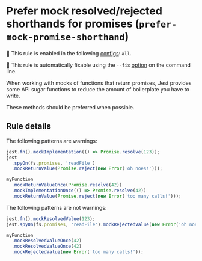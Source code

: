 # Prefer mock resolved/rejected shorthands for promises (`prefer-mock-promise-shorthand`)

<!-- begin rules notice -- generated by `yarn tools:regenerate-docs` -->

<!-- prettier-ignore -->
💼 This rule is enabled in the following [configs](https://github.com/jest-community/eslint-plugin-jest#shareable-configurations): `all`.

<!-- prettier-ignore -->
🔧 This rule is automatically fixable using the `--fix` [option](https://eslint.org/docs/latest/user-guide/command-line-interface#--fix) on the command line.

<!-- end rules notice -->

When working with mocks of functions that return promises, Jest provides some
API sugar functions to reduce the amount of boilerplate you have to write.

These methods should be preferred when possible.

## Rule details

The following patterns are warnings:

```js
jest.fn().mockImplementation(() => Promise.resolve(123));
jest
  .spyOn(fs.promises, 'readFile')
  .mockReturnValue(Promise.reject(new Error('oh noes!')));

myFunction
  .mockReturnValueOnce(Promise.resolve(42))
  .mockImplementationOnce(() => Promise.resolve(42))
  .mockReturnValue(Promise.reject(new Error('too many calls!')));
```

The following patterns are not warnings:

```js
jest.fn().mockResolvedValue(123);
jest.spyOn(fs.promises, 'readFile').mockRejectedValue(new Error('oh noes!'));

myFunction
  .mockResolvedValueOnce(42)
  .mockResolvedValueOnce(42)
  .mockRejectedValue(new Error('too many calls!'));
```
